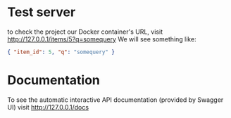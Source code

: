 # Test server

to check the project our Docker container's URL, visit http://127.0.0.1/items/5?q=somequery
We will see something like:

```json
{ "item_id": 5, "q": "somequery" }
```

# Documentation

To see the automatic interactive API documentation (provided by Swagger UI) visit http://127.0.0.1/docs

